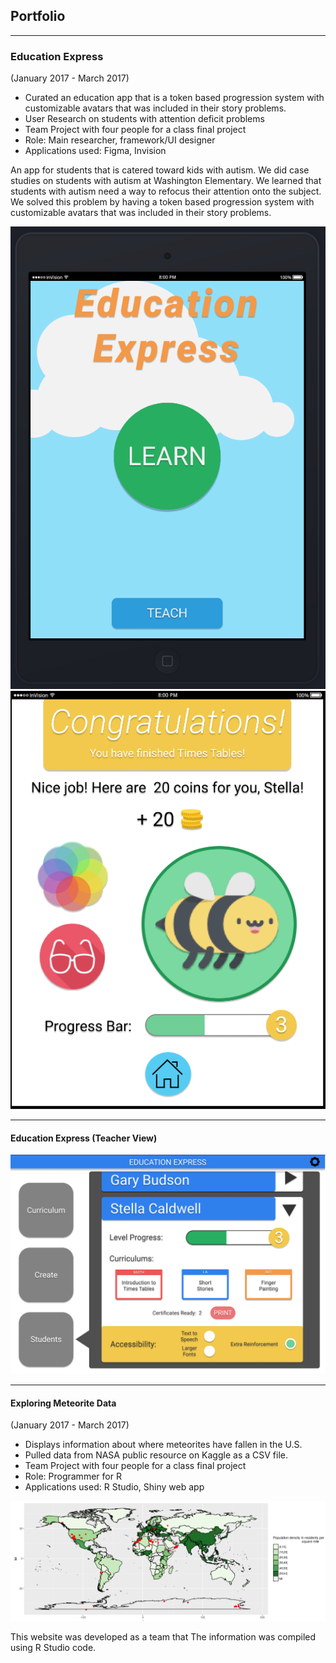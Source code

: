 ## Portfolio

---

### Education Express
(January 2017 - March 2017)
- Curated an education app that is a token based progression system with customizable avatars that was included in their story problems.
- User Research on students with attention deficit problems
- Team Project with four people for a class final project
- Role: Main researcher, framework/UI designer
- Applications used: Figma, Invision

An app for students that is catered toward kids with autism. We did case studies on students with autism at Washington Elementary. We learned that students with autism need a way to refocus their attention onto the subject. We solved this problem by having a token based progression system with customizable avatars that was included in their story problems.


<img src="images/INFO200ss1.PNG?raw=true"/>
<img src="images/INFO200ss2.PNG?raw=true"/>

---
#### Education Express (Teacher View)
<img src="images/INFO200teach.PNG?raw=true"/>

---
#### Exploring Meteorite Data
(January 2017 - March 2017)
- Displays information about where meteorites have fallen in the U.S. 
- Pulled data from NASA public resource on Kaggle as a CSV file.
- Team Project with four people for a class final project
- Role: Programmer for R
- Applications used: R Studio, Shiny web app

<img src="images/INFO201Project.PNG?raw=true"/>

 This website was developed as a team that  The information was compiled using R Studio code.

